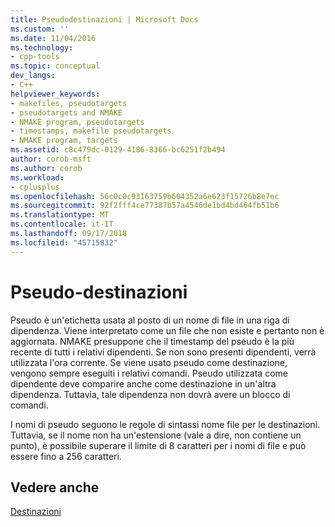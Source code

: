 ```yaml
---
title: Pseudodestinazioni | Microsoft Docs
ms.custom: ''
ms.date: 11/04/2016
ms.technology:
- cpp-tools
ms.topic: conceptual
dev_langs:
- C++
helpviewer_keywords:
- makefiles, pseudotargets
- pseudotargets and NMAKE
- NMAKE program, pseudotargets
- timestamps, makefile pseudotargets
- NMAKE program, targets
ms.assetid: c8c479dc-0129-4186-8366-bc6251f2b494
author: corob-msft
ms.author: corob
ms.workload:
- cplusplus
ms.openlocfilehash: 56c0c0c93163759b604352a6e623f15726b8e7ec
ms.sourcegitcommit: 92f2fff4ce77387b57a4546de1bd4bd464fb51b6
ms.translationtype: MT
ms.contentlocale: it-IT
ms.lasthandoff: 09/17/2018
ms.locfileid: "45715832"
---
```

# <a name="pseudotargets"></a>Pseudo-destinazioni

Pseudo è un'etichetta usata al posto di un nome di file in una riga di dipendenza. Viene interpretato come un file che non esiste e pertanto non è aggiornata. NMAKE presuppone che il timestamp del pseudo è la più recente di tutti i relativi dipendenti. Se non sono presenti dipendenti, verrà utilizzata l'ora corrente. Se viene usato pseudo come destinazione, vengono sempre eseguiti i relativi comandi. Pseudo utilizzata come dipendente deve comparire anche come destinazione in un'altra dipendenza. Tuttavia, tale dipendenza non dovrà avere un blocco di comandi.

I nomi di pseudo seguono le regole di sintassi nome file per le destinazioni. Tuttavia, se il nome non ha un'estensione (vale a dire, non contiene un punto), è possibile superare il limite di 8 caratteri per i nomi di file e può essere fino a 256 caratteri.

## <a name="see-also"></a>Vedere anche

[Destinazioni](../build/targets.md)